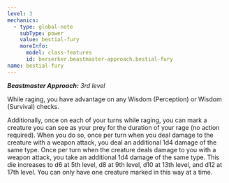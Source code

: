 ```yaml
---
level: 3
mechanics:
  - type: global-note
    subType: power
    value: bestial-fury
    moreInfo:
      model: class-features
      id: berserker.beastmaster-approach.bestial-fury
name: bestial-fury
---
```

_**Beastmaster Approach:** 3rd level_
While raging, you have advantage on any Wisdom (Perception) or Wisdom (Survival) checks.
Additionally, once on each of your turns while raging, you can mark a creature you can see as your prey for the duration of your rage (no action required). When you do so, once per turn when you deal damage to the creature with a weapon attack, you deal an additional 1d4 damage of the same type. Once per turn when the creature deals damage to you with a weapon attack, you take an additional 1d4 damage of the same type. This die increases to d6 at 5th level, d8 at 9th level, d10 at 13th level, and d12 at 17th level. You can only have one creature marked in this way at a time.